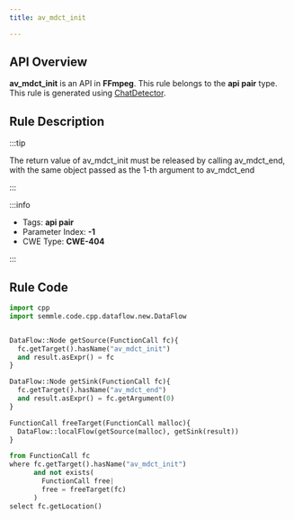 ```yaml
---
title: av_mdct_init

---
```



## API Overview
**av_mdct_init** is an API in **FFmpeg**. This rule belongs to the **api pair** type. This rule is generated using [ChatDetector](../../tools/ChatDetector).
## Rule Description

:::tip

The return value of av_mdct_init must be released by calling av_mdct_end, with the same object passed as the 1-th argument to av_mdct_end

:::

:::info

- Tags: **api pair**
- Parameter Index: **-1**
- CWE Type: **CWE-404**

:::

## Rule Code
```python
import cpp
import semmle.code.cpp.dataflow.new.DataFlow


DataFlow::Node getSource(FunctionCall fc){
  fc.getTarget().hasName("av_mdct_init")
  and result.asExpr() = fc
}

DataFlow::Node getSink(FunctionCall fc){
  fc.getTarget().hasName("av_mdct_end")
  and result.asExpr() = fc.getArgument(0)
}

FunctionCall freeTarget(FunctionCall malloc){
  DataFlow::localFlow(getSource(malloc), getSink(result))
}

from FunctionCall fc
where fc.getTarget().hasName("av_mdct_init")
      and not exists(
        FunctionCall free| 
        free = freeTarget(fc)
      )
select fc.getLocation()

```
